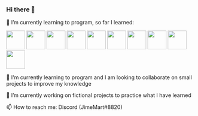### Hi there 👋

🌱 I’m currently learning to program, so far I learned: 
<p> 
<img src='public/readme/html.svg' height='50px'> <img src='public/readme/css.svg' height='50px'> <img src='public/readme/sass.svg' height='50px'> <img src='public/readme/js.svg' height='50px'> <img src='public/readme/react.svg' height='50px'> <img src='public/readme/git.svg' height='50px'> <img src='public/readme/node.svg' height='50px'> <img src='public/readme/firebase.svg' height='50px'> <img src='public/readme/vite.svg' height='50px'> <img src='public/readme/canva.svg' height='50px'> 
</p>

👯 I'm currently learning to program and I am looking to collaborate on small projects to improve my knowledge

🔭 I’m currently working on fictional projects to practice what I have learned

📫 How to reach me: Discord (JimeMart#8820)


<!--
**MaJiMart/MaJiMart** is a ✨ _special_ ✨ repository because its `README.md` (this file) appears on your GitHub profile.

Here are some ideas to get you started:

- 🤔 I’m looking for help with ...
- 💬 Ask me about ...
- 😄 Pronouns: ...
- ⚡ Fun fact: ...
-->
